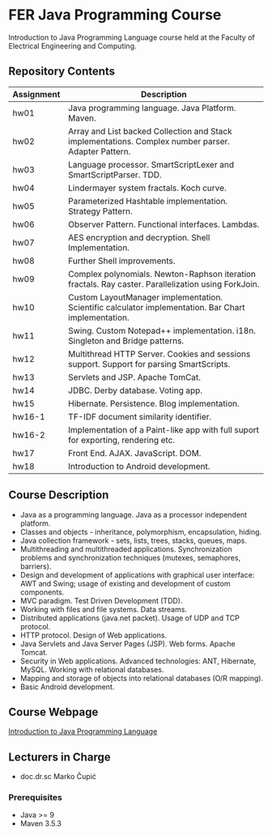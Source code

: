 # FER Java Programming Course
Introduction to Java Programming Language course held at the Faculty of Electrical Engineering and Computing. 

## Repository Contents

| Assignment | Description |
| ------ | ----------- |
| hw01   | Java programming language. Java Platform. Maven. |
| hw02   | Array and List backed Collection and Stack implementations. Complex number parser. Adapter Pattern.|
| hw03   | Language processor. SmartScriptLexer and SmartScriptParser. TDD.  |
| hw04   | Lindermayer system fractals. Koch curve. |
| hw05   | Parameterized Hashtable implementation. Strategy Pattern. |
| hw06   | Observer Pattern. Functional interfaces. Lambdas.|
| hw07   | AES encryption and decryption. Shell Implementation. |
| hw08   | Further Shell improvements. |
| hw09   | Complex polynomials. Newton-Raphson iteration fractals. Ray caster. Parallelization using ForkJoin. |
| hw10   | Custom LayoutManager implementation. Scientific calculator implementation. Bar Chart implementation. |
| hw11   | Swing. Custom Notepad++ implementation. i18n. Singleton and Bridge patterns. |
| hw12   | Multithread HTTP Server. Cookies and sessions support. Support for parsing SmartScripts. |
| hw13   | Servlets and JSP. Apache TomCat. |
| hw14   | JDBC. Derby database. Voting app. |
| hw15   | Hibernate. Persistence. Blog implementation. |
| hw16-1   | TF-IDF document similarity identifier. |
| hw16-2   | Implementation of a Paint-like app with full suport for exporting, rendering etc.  |
| hw17   | Front End. AJAX. JavaScript. DOM. |
| hw18   | Introduction to Android development. |


## Course Description

* Java as a programming language. Java as a processor independent platform. 
* Classes and objects - inheritance, polymorphism, encapsulation, hiding.
* Java collection framework - sets, lists, trees, stacks, queues, maps.
* Multithreading and multithreaded applications. Synchronization problems and synchronization techniques (mutexes, semaphores, barriers).
* Design and development of applications with graphical user interface: 
  AWT and Swing; usage of existing and development of custom components.
*  MVC paradigm. Test Driven Development (TDD).
* Working with files and file systems. Data streams.
* Distributed applications (java.net packet). Usage of UDP and TCP protocol.
* HTTP protocol. Design of Web applications.
* Java Servlets and Java Server Pages (JSP). Web forms. Apache Tomcat.
* Security in Web applications. Advanced technologies: ANT, Hibernate, MySQL. Working with relational databases.
* Mapping and storage of objects into relational databases (O/R mapping).
* Basic Android development.

## Course Webpage

[Introduction to Java Programming Language](https://www.fer.unizg.hr/en/course/itjpl)

## Lecturers in Charge
* doc.dr.sc Marko Čupić

### Prerequisites

* Java >= 9
* Maven 3.5.3



 
 
  
 
  


